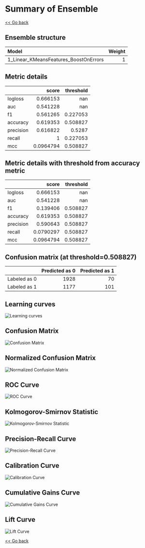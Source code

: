 # Summary of Ensemble

[<< Go back](../README.md)


## Ensemble structure
| Model                                 |   Weight |
|:--------------------------------------|---------:|
| 1_Linear_KMeansFeatures_BoostOnErrors |        1 |

## Metric details
|           |     score |   threshold |
|:----------|----------:|------------:|
| logloss   | 0.666153  |  nan        |
| auc       | 0.541228  |  nan        |
| f1        | 0.561265  |    0.227053 |
| accuracy  | 0.619353  |    0.508827 |
| precision | 0.616822  |    0.5287   |
| recall    | 1         |    0.227053 |
| mcc       | 0.0964794 |    0.508827 |


## Metric details with threshold from accuracy metric
|           |     score |   threshold |
|:----------|----------:|------------:|
| logloss   | 0.666153  |  nan        |
| auc       | 0.541228  |  nan        |
| f1        | 0.139406  |    0.508827 |
| accuracy  | 0.619353  |    0.508827 |
| precision | 0.590643  |    0.508827 |
| recall    | 0.0790297 |    0.508827 |
| mcc       | 0.0964794 |    0.508827 |


## Confusion matrix (at threshold=0.508827)
|              |   Predicted as 0 |   Predicted as 1 |
|:-------------|-----------------:|-----------------:|
| Labeled as 0 |             1928 |               70 |
| Labeled as 1 |             1177 |              101 |

## Learning curves
![Learning curves](learning_curves.png)
## Confusion Matrix

![Confusion Matrix](confusion_matrix.png)


## Normalized Confusion Matrix

![Normalized Confusion Matrix](confusion_matrix_normalized.png)


## ROC Curve

![ROC Curve](roc_curve.png)


## Kolmogorov-Smirnov Statistic

![Kolmogorov-Smirnov Statistic](ks_statistic.png)


## Precision-Recall Curve

![Precision-Recall Curve](precision_recall_curve.png)


## Calibration Curve

![Calibration Curve](calibration_curve_curve.png)


## Cumulative Gains Curve

![Cumulative Gains Curve](cumulative_gains_curve.png)


## Lift Curve

![Lift Curve](lift_curve.png)



[<< Go back](../README.md)

